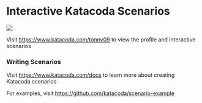 # Interactive Katacoda Scenarios

[![](http://shields.katacoda.com/katacoda/tonny09/count.svg)](https://www.katacoda.com/tonny09 "Get your profile on Katacoda.com")

Visit https://www.katacoda.com/tonny09 to view the profile and interactive scenarios

### Writing Scenarios
Visit https://www.katacoda.com/docs to learn more about creating Katacoda scenarios

For examples, visit https://github.com/katacoda/scenario-example
